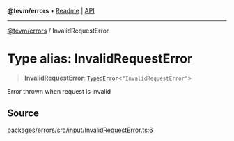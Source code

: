 **@tevm/errors** • [Readme](../README.md) \| [API](../globals.md)

***

[@tevm/errors](../README.md) / InvalidRequestError

# Type alias: InvalidRequestError

> **InvalidRequestError**: [`TypedError`](TypedError.md)\<`"InvalidRequestError"`\>

Error thrown when request is invalid

## Source

[packages/errors/src/input/InvalidRequestError.ts:6](https://github.com/evmts/tevm-monorepo/blob/main/packages/errors/src/input/InvalidRequestError.ts#L6)

